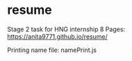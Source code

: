 # resume

Stage 2 task for HNG internship 8
Pages: https://anita9771.github.io/resume/

Printing name file: namePrint.js
